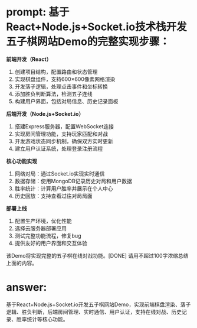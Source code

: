 # prompt: 基于React+Node.js+Socket.io技术栈开发五子棋网站Demo的完整实现步骤：

**前端开发（React）**
1. 创建项目结构，配置路由和状态管理
2. 实现棋盘组件，支持600×600像素网格渲染
3. 开发落子逻辑，处理点击事件和坐标转换
4. 添加胜负判断算法，检测五子连线
5. 构建用户界面，包括对局信息、历史记录面板

**后端开发（Node.js+Socket.io）**
1. 搭建Express服务器，配置WebSocket连接
2. 实现房间管理功能，支持玩家匹配和对战
3. 开发游戏状态同步机制，确保双方实时更新
4. 建立用户认证系统，处理登录注册流程

**核心功能实现**
1. 网络对局：通过Socket.io实现实时通信
2. 数据存储：使用MongoDB记录历史对局和用户数据
3. 胜率统计：计算用户胜率并展示在个人中心
4. 历史回放：支持查看过往对局局面

**部署上线**
1. 配置生产环境，优化性能
2. 选择云服务器部署应用
3. 测试完整功能流程，修复bug
4. 提供友好的用户界面和交互体验

该Demo将实现完整的五子棋在线对战功能。[DONE]
请用不超过100字浓缩总结上面的内容。
# answer: 
 基于React+Node.js+Socket.io开发五子棋网站Demo，实现前端棋盘渲染、落子逻辑、胜负判断，后端房间管理、实时通信、用户认证，支持在线对战、历史记录、胜率统计等核心功能。
